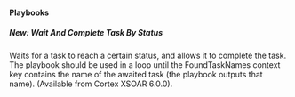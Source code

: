 
#### Playbooks
##### New: Wait And Complete Task By Status
Waits for a task to reach a certain status, and allows it to complete the task. The playbook should be used in a loop until the FoundTaskNames context key contains the name of the awaited task (the playbook outputs that name). (Available from Cortex XSOAR 6.0.0).
